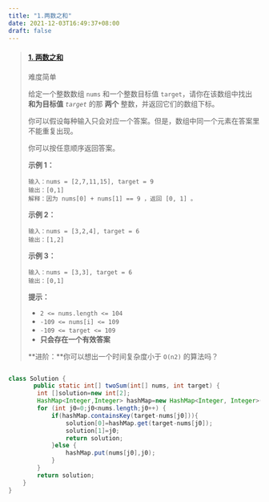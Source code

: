 ```yaml
---
title: "1.两数之和"
date: 2021-12-03T16:49:37+08:00
draft: false
---
```


>#### [1. 两数之和](https://leetcode-cn.com/problems/two-sum/)
>
>难度简单
>
>给定一个整数数组 `nums` 和一个整数目标值 `target`，请你在该数组中找出 **和为目标值** *`target`* 的那 **两个** 整数，并返回它们的数组下标。
>
>你可以假设每种输入只会对应一个答案。但是，数组中同一个元素在答案里不能重复出现。
>
>你可以按任意顺序返回答案。
>
> 
>
>**示例 1：**
>
>```
>输入：nums = [2,7,11,15], target = 9
>输出：[0,1]
>解释：因为 nums[0] + nums[1] == 9 ，返回 [0, 1] 。
>```
>
>**示例 2：**
>
>```
>输入：nums = [3,2,4], target = 6
>输出：[1,2]
>```
>
>**示例 3：**
>
>```
>输入：nums = [3,3], target = 6
>输出：[0,1]
>```
>
> 
>
>**提示：**
>
>- `2 <= nums.length <= 104`
>- `-109 <= nums[i] <= 109`
>- `-109 <= target <= 109`
>- **只会存在一个有效答案**
>
>**进阶：**你可以想出一个时间复杂度小于 `O(n2)` 的算法吗？
>
>

```java

class Solution {
       public static int[] twoSum(int[] nums, int target) {
        int []solution=new int[2];
        HashMap<Integer,Integer> hashMap=new HashMap<Integer, Integer>();
        for (int j0=0;j0<nums.length;j0++) {
            if(hashMap.containsKey(target-nums[j0])){
                solution[0]=hashMap.get(target-nums[j0]);
                solution[1]=j0;
                return solution;
            }else {
                hashMap.put(nums[j0],j0);
            }
        }
        return solution;
    }
}
```





